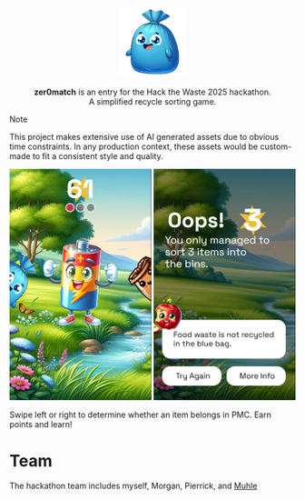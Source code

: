 <div align="center">
  <img src="public/assets/bin/blue-happy.png" width="120" alt="Blue bag" />
</div>

<br />

<div align="center">
  <b>zer0match</b> is an entry for the Hack the Waste 2025 hackathon. <br />
  A simplified recycle sorting game.<br>
</div>

> [!NOTE]
> This project makes extensive use of AI generated assets due to obvious time constraints. In any production context, these assets would be custom-made to fit a consistent style and quality.

<div align="center">
  <img src="public/preview-game.png" width="250" alt="Game preview" />
  <img src="public/preview-end.png" width="250" alt="Game end preview" />
</div>

Swipe left or right to determine whether an item belongs in PMC. Earn points and learn!


# Team

The hackathon team includes myself, Morgan, Pierrick, and [Muhle](https://github.com/Ashley-sdev)
